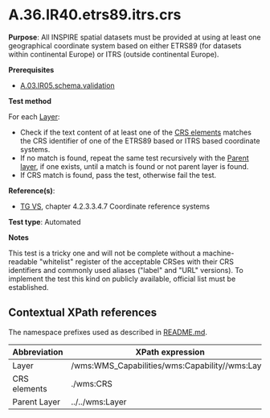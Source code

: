 # A.36.IR40.etrs89.itrs.crs

**Purpose**: All INSPIRE spatial datasets must be provided at using at least one geographical coordinate system based on either ETRS89 (for datasets within continental Europe) or ITRS (outside continental Europe).

**Prerequisites**

* [A.03.IR05.schema.validation](A.03.IR05.schema.validation.md)

**Test method**

For each [Layer](#layer):
* Check if the text content of at least one of the [CRS elements](#crs) matches the CRS identifier of one of the ETRS89 based or ITRS based coordinate systems.
* If no match is found, repeat the same test recursively with the [Parent layer](#parent_layer), if one exists, until a match is found or not parent layer is found.
* If CRS match is found, pass the test, otherwise fail the test.


**Reference(s)**:

 * [TG VS](README.md#ref_TG_VS), chapter 4.2.3.3.4.7 Coordinate reference systems

**Test type**: Automated

**Notes**

This test is a tricky one and will not be complete without a machine-readable "whitelist" register of the acceptable CRSes with their CRS identifiers and commonly used aliases ("label" and "URL" versions). To implement the test this kind on publicly available, official list must be established.

## Contextual XPath references

The namespace prefixes used as described in [README.md](README.md#namespaces).

Abbreviation                                               |  XPath expression
---------------------------------------------------------- | -------------------------------------------------------------------------
Layer <a name="layer"></a> | /wms:WMS_Capabilities/wms:Capability//wms:Layer
CRS elements <a name="crs"></a> | ./wms:CRS
Parent Layer <a name="parent_layer"></a> | ../../wms:Layer
